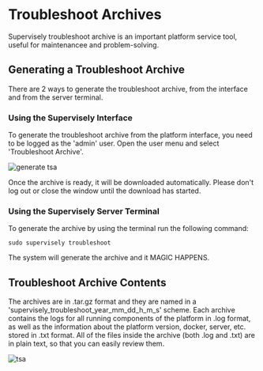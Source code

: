 # Troubleshoot Archives
Supervisely troubleshoot archive is an important platform service tool, useful for maintenancee and problem-solving.

## Generating a Troubleshoot Archive

There are 2  ways to generate the troubleshoot archive, from the interface and from the server terminal.

### Using the Supervisely Interface

To generate the troubleshoot archive from the platform interface, you need to be logged as the 'admin' user. Open the user menu and select 'Troubleshoot Archive'. 

![generate tsa](https://user-images.githubusercontent.com/48245050/228557293-69f40688-8067-4c32-97c0-75573682dc99.png)

Once the archive is ready, it will be downloaded automatically. Please don't log out or close the window until the download has started. 

### Using the Supervisely Server Terminal

To generate the archive by using the terminal run the following command:

```sudo supervisely troubleshoot```

The system will generate the archive and it MAGIC HAPPENS.


## Troubleshoot Archive Contents

The archives are in .tar.gz format and they are named in a 'supervisely_troubleshoot_year_mm_dd_h_m_s' scheme.
Each archive contains the logs for all running components of the platform in .log format, as well as the information about the platform version, docker, server, etc. stored in .txt format. All of the files inside the archive (both .log and .txt) are in plain text, so that you can easily review them.

![tsa](https://user-images.githubusercontent.com/48245050/228561271-13ddfb37-8f59-44fa-8eb3-eaa6806ee2d2.png)
